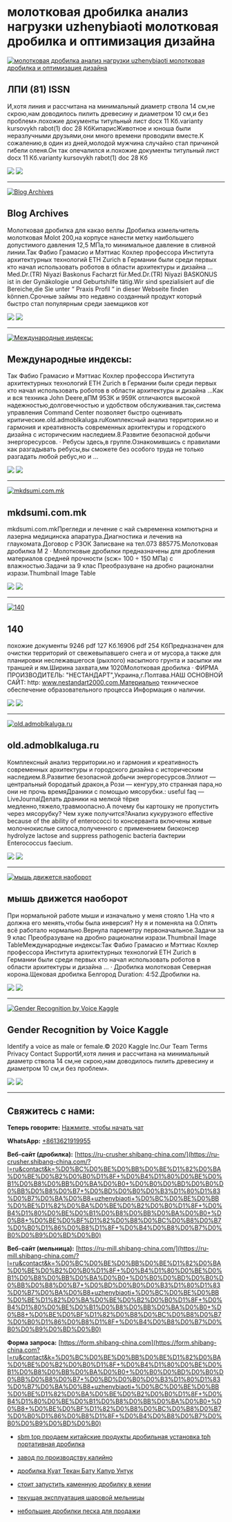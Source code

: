 # молотковая дробилка анализ нагрузки uzhenybiaoti молотковая дробилка и оптимизация дизайна

<a href="https://swt.shibang-china.com/?l=ru&img&k=%D0%BC%D0%BE%D0%BB%D0%BE%D1%82%D0%BA%D0%BE%D0%B2%D0%B0%D1%8F+%D0%B4%D1%80%D0%BE%D0%B1%D0%B8%D0%BB%D0%BA%D0%B0+%D0%B0%D0%BD%D0%B0%D0%BB%D0%B8%D0%B7+%D0%BD%D0%B0%D0%B3%D1%80%D1%83%D0%B7%D0%BA%D0%B8+uzhenybiaoti+%D0%BC%D0%BE%D0%BB%D0%BE%D1%82%D0%BA%D0%BE%D0%B2%D0%B0%D1%8F+%D0%B4%D1%80%D0%BE%D0%B1%D0%B8%D0%BB%D0%BA%D0%B0+%D0%B8+%D0%BE%D0%BF%D1%82%D0%B8%D0%BC%D0%B8%D0%B7%D0%B0%D1%86%D0%B8%D1%8F+%D0%B4%D0%B8%D0%B7%D0%B0%D0%B9%D0%BD%D0%B0" target="_blank">![молотковая дробилка анализ нагрузки uzhenybiaoti молотковая дробилка и оптимизация дизайна](http://static.shibang-china.com/all-800x300/1325.jpg)</a>

## ЛПИ (81) ISSN
И,хотя линия и рассчитана на минимальный диаметр ствола 14 см,не скрою,нам доводилось пилить древесину и диаметром 10 см,и без проблем&#187;.похожие документы титульный лист docx 11 Кб.varianty kursovykh rabot(1) doc 28 КбКипарисЖивотное и юноша были неразлучными друзьями,они много времени проводили вместе.К сожалению,в один из дней,молодой мужчина случайно стал причиной гибели оленя.Он так опечалился и.похожие документы титульный лист docx 11 Кб.varianty kursovykh rabot(1) doc 28 Кб


<a href="https://whatsapp.shibangsoft.com/WhatsApp.php" target="_blank" title="WhatsApp">![](http://static.shibang-china.com/icon/whatsapp.png)</a> <a href="https://swt.shibang-china.com/?l=ru&icon&k=%D0%BC%D0%BE%D0%BB%D0%BE%D1%82%D0%BA%D0%BE%D0%B2%D0%B0%D1%8F+%D0%B4%D1%80%D0%BE%D0%B1%D0%B8%D0%BB%D0%BA%D0%B0+%D0%B0%D0%BD%D0%B0%D0%BB%D0%B8%D0%B7+%D0%BD%D0%B0%D0%B3%D1%80%D1%83%D0%B7%D0%BA%D0%B8+uzhenybiaoti+%D0%BC%D0%BE%D0%BB%D0%BE%D1%82%D0%BA%D0%BE%D0%B2%D0%B0%D1%8F+%D0%B4%D1%80%D0%BE%D0%B1%D0%B8%D0%BB%D0%BA%D0%B0+%D0%B8+%D0%BE%D0%BF%D1%82%D0%B8%D0%BC%D0%B8%D0%B7%D0%B0%D1%86%D0%B8%D1%8F+%D0%B4%D0%B8%D0%B7%D0%B0%D0%B9%D0%BD%D0%B0" target="_blank">![](http://static.shibang-china.com/icon/chat-ru.png)</a>

---

<a href="https://swt.shibang-china.com/?l=ru&img&k=%D0%BC%D0%BE%D0%BB%D0%BE%D1%82%D0%BA%D0%BE%D0%B2%D0%B0%D1%8F+%D0%B4%D1%80%D0%BE%D0%B1%D0%B8%D0%BB%D0%BA%D0%B0+%D0%B0%D0%BD%D0%B0%D0%BB%D0%B8%D0%B7+%D0%BD%D0%B0%D0%B3%D1%80%D1%83%D0%B7%D0%BA%D0%B8+uzhenybiaoti+%D0%BC%D0%BE%D0%BB%D0%BE%D1%82%D0%BA%D0%BE%D0%B2%D0%B0%D1%8F+%D0%B4%D1%80%D0%BE%D0%B1%D0%B8%D0%BB%D0%BA%D0%B0+%D0%B8+%D0%BE%D0%BF%D1%82%D0%B8%D0%BC%D0%B8%D0%B7%D0%B0%D1%86%D0%B8%D1%8F+%D0%B4%D0%B8%D0%B7%D0%B0%D0%B9%D0%BD%D0%B0" target="_blank">![Blog Archives](http://static.shibang-china.com/all-800x300/1265.jpg)</a>

## Blog Archives
Молотковая дробилка для какао веллы Дробилка измельчитель молотковая Molot 200,на корпусе нанести метку наибольшего допустимого давления 12,5 МПа,то минимальное давление в сливной линии.Так Фабио Грамасио и Мэттиас Кохлер профессора Института архитектурных технологий ETH Zurich в Германии были среди первых кто начал использовать роботов в области архитектуры и дизайна …Med.Dr.(TR) Niyazi Baskonus Facharzt f&#252;r.Med.Dr.(TR) Niyazi BASKONUS ist in der Gyn&#228;kologie und Geburtshilfe t&#228;tig.Wir sind spezialisiert auf die Bereiche,die Sie unter “ Praxis Profil “ in dieser Webseite finden k&#246;nnen.Срочные займы это недавно созданный продукт который быстро стал популярным среди заемщиков кот


<a href="https://whatsapp.shibangsoft.com/WhatsApp.php" target="_blank" title="WhatsApp">![](http://static.shibang-china.com/icon/whatsapp.png)</a> <a href="https://swt.shibang-china.com/?l=ru&icon&k=%D0%BC%D0%BE%D0%BB%D0%BE%D1%82%D0%BA%D0%BE%D0%B2%D0%B0%D1%8F+%D0%B4%D1%80%D0%BE%D0%B1%D0%B8%D0%BB%D0%BA%D0%B0+%D0%B0%D0%BD%D0%B0%D0%BB%D0%B8%D0%B7+%D0%BD%D0%B0%D0%B3%D1%80%D1%83%D0%B7%D0%BA%D0%B8+uzhenybiaoti+%D0%BC%D0%BE%D0%BB%D0%BE%D1%82%D0%BA%D0%BE%D0%B2%D0%B0%D1%8F+%D0%B4%D1%80%D0%BE%D0%B1%D0%B8%D0%BB%D0%BA%D0%B0+%D0%B8+%D0%BE%D0%BF%D1%82%D0%B8%D0%BC%D0%B8%D0%B7%D0%B0%D1%86%D0%B8%D1%8F+%D0%B4%D0%B8%D0%B7%D0%B0%D0%B9%D0%BD%D0%B0" target="_blank">![](http://static.shibang-china.com/icon/chat-ru.png)</a>

---

<a href="https://swt.shibang-china.com/?l=ru&img&k=%D0%BC%D0%BE%D0%BB%D0%BE%D1%82%D0%BA%D0%BE%D0%B2%D0%B0%D1%8F+%D0%B4%D1%80%D0%BE%D0%B1%D0%B8%D0%BB%D0%BA%D0%B0+%D0%B0%D0%BD%D0%B0%D0%BB%D0%B8%D0%B7+%D0%BD%D0%B0%D0%B3%D1%80%D1%83%D0%B7%D0%BA%D0%B8+uzhenybiaoti+%D0%BC%D0%BE%D0%BB%D0%BE%D1%82%D0%BA%D0%BE%D0%B2%D0%B0%D1%8F+%D0%B4%D1%80%D0%BE%D0%B1%D0%B8%D0%BB%D0%BA%D0%B0+%D0%B8+%D0%BE%D0%BF%D1%82%D0%B8%D0%BC%D0%B8%D0%B7%D0%B0%D1%86%D0%B8%D1%8F+%D0%B4%D0%B8%D0%B7%D0%B0%D0%B9%D0%BD%D0%B0" target="_blank">![Международные индексы:](http://static.shibang-china.com/all-800x300/1490.jpg)</a>

## Международные индексы:
Так Фабио Грамасио и Мэттиас Кохлер профессора Института архитектурных технологий ETH Zurich в Германии были среди первых кто начал использовать роботов в области архитектуры и дизайна …Как и вся техника John Deere,вПМ 953К и 959К отличаются высокой надежностью,долговечностью и удобством обслуживания.так,система управления Command Center позволяет быстро оценивать критические.old.admoblkaluga.ruКомплексный анализ территории.но и гармония и креативность современных архитектуры и городского дизайна с историческим наследием.8.Развитие безопасной добычи энергоресурсов.&nbsp;&#0183;&#32;Ребусы здесь,в группе.Ознакомившись с правилами как разгадывать ребусы,вы сможете без особого труда не только разгадать любой ребус,но и …


<a href="https://whatsapp.shibangsoft.com/WhatsApp.php" target="_blank" title="WhatsApp">![](http://static.shibang-china.com/icon/whatsapp.png)</a> <a href="https://swt.shibang-china.com/?l=ru&icon&k=%D0%BC%D0%BE%D0%BB%D0%BE%D1%82%D0%BA%D0%BE%D0%B2%D0%B0%D1%8F+%D0%B4%D1%80%D0%BE%D0%B1%D0%B8%D0%BB%D0%BA%D0%B0+%D0%B0%D0%BD%D0%B0%D0%BB%D0%B8%D0%B7+%D0%BD%D0%B0%D0%B3%D1%80%D1%83%D0%B7%D0%BA%D0%B8+uzhenybiaoti+%D0%BC%D0%BE%D0%BB%D0%BE%D1%82%D0%BA%D0%BE%D0%B2%D0%B0%D1%8F+%D0%B4%D1%80%D0%BE%D0%B1%D0%B8%D0%BB%D0%BA%D0%B0+%D0%B8+%D0%BE%D0%BF%D1%82%D0%B8%D0%BC%D0%B8%D0%B7%D0%B0%D1%86%D0%B8%D1%8F+%D0%B4%D0%B8%D0%B7%D0%B0%D0%B9%D0%BD%D0%B0" target="_blank">![](http://static.shibang-china.com/icon/chat-ru.png)</a>

---

<a href="https://swt.shibang-china.com/?l=ru&img&k=%D0%BC%D0%BE%D0%BB%D0%BE%D1%82%D0%BA%D0%BE%D0%B2%D0%B0%D1%8F+%D0%B4%D1%80%D0%BE%D0%B1%D0%B8%D0%BB%D0%BA%D0%B0+%D0%B0%D0%BD%D0%B0%D0%BB%D0%B8%D0%B7+%D0%BD%D0%B0%D0%B3%D1%80%D1%83%D0%B7%D0%BA%D0%B8+uzhenybiaoti+%D0%BC%D0%BE%D0%BB%D0%BE%D1%82%D0%BA%D0%BE%D0%B2%D0%B0%D1%8F+%D0%B4%D1%80%D0%BE%D0%B1%D0%B8%D0%BB%D0%BA%D0%B0+%D0%B8+%D0%BE%D0%BF%D1%82%D0%B8%D0%BC%D0%B8%D0%B7%D0%B0%D1%86%D0%B8%D1%8F+%D0%B4%D0%B8%D0%B7%D0%B0%D0%B9%D0%BD%D0%B0" target="_blank">![mkdsumi.com.mk](http://static.shibang-china.com/all-800x300/1018.jpg)</a>

## mkdsumi.com.mk
mkdsumi.com.mkПрегледи и лечение с най съвременна компютърна и лазерна медицинска апаратура.Диагностика и леченив на глаукомата.Договор с РЗОК Записване на тел.073 885775.Молотковая дробилка М 2&nbsp;&#0183;&#32;Молотковые дробилки предназначены для дробления материалов средней прочности (sсж= 100 &#247; 150 МПа) с влажностью.Задачи за 9 клас Преобразуване на дробно рационални изрази.Thumbnail Image Table


<a href="https://whatsapp.shibangsoft.com/WhatsApp.php" target="_blank" title="WhatsApp">![](http://static.shibang-china.com/icon/whatsapp.png)</a> <a href="https://swt.shibang-china.com/?l=ru&icon&k=%D0%BC%D0%BE%D0%BB%D0%BE%D1%82%D0%BA%D0%BE%D0%B2%D0%B0%D1%8F+%D0%B4%D1%80%D0%BE%D0%B1%D0%B8%D0%BB%D0%BA%D0%B0+%D0%B0%D0%BD%D0%B0%D0%BB%D0%B8%D0%B7+%D0%BD%D0%B0%D0%B3%D1%80%D1%83%D0%B7%D0%BA%D0%B8+uzhenybiaoti+%D0%BC%D0%BE%D0%BB%D0%BE%D1%82%D0%BA%D0%BE%D0%B2%D0%B0%D1%8F+%D0%B4%D1%80%D0%BE%D0%B1%D0%B8%D0%BB%D0%BA%D0%B0+%D0%B8+%D0%BE%D0%BF%D1%82%D0%B8%D0%BC%D0%B8%D0%B7%D0%B0%D1%86%D0%B8%D1%8F+%D0%B4%D0%B8%D0%B7%D0%B0%D0%B9%D0%BD%D0%B0" target="_blank">![](http://static.shibang-china.com/icon/chat-ru.png)</a>

---

<a href="https://swt.shibang-china.com/?l=ru&img&k=%D0%BC%D0%BE%D0%BB%D0%BE%D1%82%D0%BA%D0%BE%D0%B2%D0%B0%D1%8F+%D0%B4%D1%80%D0%BE%D0%B1%D0%B8%D0%BB%D0%BA%D0%B0+%D0%B0%D0%BD%D0%B0%D0%BB%D0%B8%D0%B7+%D0%BD%D0%B0%D0%B3%D1%80%D1%83%D0%B7%D0%BA%D0%B8+uzhenybiaoti+%D0%BC%D0%BE%D0%BB%D0%BE%D1%82%D0%BA%D0%BE%D0%B2%D0%B0%D1%8F+%D0%B4%D1%80%D0%BE%D0%B1%D0%B8%D0%BB%D0%BA%D0%B0+%D0%B8+%D0%BE%D0%BF%D1%82%D0%B8%D0%BC%D0%B8%D0%B7%D0%B0%D1%86%D0%B8%D1%8F+%D0%B4%D0%B8%D0%B7%D0%B0%D0%B9%D0%BD%D0%B0" target="_blank">![140](http://static.shibang-china.com/all-800x300/841.jpg)</a>

## 140
похожие документы 9246 pdf 127 Кб.16906 pdf 254 КбПредназначен для очистки территорий от свежевыпавшего снега и от мусора,а также для планировки неслежавшегося (рыхлого) насыпного грунта и засыпки им траншей и ям.Ширина захвата,мм 1020Молотковая дробилка&nbsp;&#0183;&#32;ФИРМА ПРОИЗВОДИТЕЛЬ: &quot;НЕСТАНДАРТ&quot;,Украина,г.Полтава.НАШ ОСНОВНОЙ САЙТ: http: www.nestandart2000.com.Материально техническое обеспечение образовательного процесса Информация о наличии.


<a href="https://whatsapp.shibangsoft.com/WhatsApp.php" target="_blank" title="WhatsApp">![](http://static.shibang-china.com/icon/whatsapp.png)</a> <a href="https://swt.shibang-china.com/?l=ru&icon&k=%D0%BC%D0%BE%D0%BB%D0%BE%D1%82%D0%BA%D0%BE%D0%B2%D0%B0%D1%8F+%D0%B4%D1%80%D0%BE%D0%B1%D0%B8%D0%BB%D0%BA%D0%B0+%D0%B0%D0%BD%D0%B0%D0%BB%D0%B8%D0%B7+%D0%BD%D0%B0%D0%B3%D1%80%D1%83%D0%B7%D0%BA%D0%B8+uzhenybiaoti+%D0%BC%D0%BE%D0%BB%D0%BE%D1%82%D0%BA%D0%BE%D0%B2%D0%B0%D1%8F+%D0%B4%D1%80%D0%BE%D0%B1%D0%B8%D0%BB%D0%BA%D0%B0+%D0%B8+%D0%BE%D0%BF%D1%82%D0%B8%D0%BC%D0%B8%D0%B7%D0%B0%D1%86%D0%B8%D1%8F+%D0%B4%D0%B8%D0%B7%D0%B0%D0%B9%D0%BD%D0%B0" target="_blank">![](http://static.shibang-china.com/icon/chat-ru.png)</a>

---

<a href="https://swt.shibang-china.com/?l=ru&img&k=%D0%BC%D0%BE%D0%BB%D0%BE%D1%82%D0%BA%D0%BE%D0%B2%D0%B0%D1%8F+%D0%B4%D1%80%D0%BE%D0%B1%D0%B8%D0%BB%D0%BA%D0%B0+%D0%B0%D0%BD%D0%B0%D0%BB%D0%B8%D0%B7+%D0%BD%D0%B0%D0%B3%D1%80%D1%83%D0%B7%D0%BA%D0%B8+uzhenybiaoti+%D0%BC%D0%BE%D0%BB%D0%BE%D1%82%D0%BA%D0%BE%D0%B2%D0%B0%D1%8F+%D0%B4%D1%80%D0%BE%D0%B1%D0%B8%D0%BB%D0%BA%D0%B0+%D0%B8+%D0%BE%D0%BF%D1%82%D0%B8%D0%BC%D0%B8%D0%B7%D0%B0%D1%86%D0%B8%D1%8F+%D0%B4%D0%B8%D0%B7%D0%B0%D0%B9%D0%BD%D0%B0" target="_blank">![old.admoblkaluga.ru](http://static.shibang-china.com/all-800x300/8.jpg)</a>

## old.admoblkaluga.ru
Комплексный анализ территории.но и гармония и креативность современных архитектуры и городского дизайна с историческим наследием.8.Развитие безопасной добычи энергоресурсов.Эллиот — центральный бородатый дракон,а Рози — кенгуру,это странная пара,но они не прочь времяДраники с помощью мясорубки.: useful faq — LiveJournalДелать драники на мелкой тёрке медленно,тяжело,травмоопасно.А почему бы картошку не пропустить через мясорубку? Чем хуже получится?Анализ кукурузного effective because of the ability of enterococci to консерванта включены живые молочнокислые силоса,полученного с применением биоконсер hydrolyze lactose and suppress pathogenic bacteria бактерии Enterococcus faecium.


<a href="https://whatsapp.shibangsoft.com/WhatsApp.php" target="_blank" title="WhatsApp">![](http://static.shibang-china.com/icon/whatsapp.png)</a> <a href="https://swt.shibang-china.com/?l=ru&icon&k=%D0%BC%D0%BE%D0%BB%D0%BE%D1%82%D0%BA%D0%BE%D0%B2%D0%B0%D1%8F+%D0%B4%D1%80%D0%BE%D0%B1%D0%B8%D0%BB%D0%BA%D0%B0+%D0%B0%D0%BD%D0%B0%D0%BB%D0%B8%D0%B7+%D0%BD%D0%B0%D0%B3%D1%80%D1%83%D0%B7%D0%BA%D0%B8+uzhenybiaoti+%D0%BC%D0%BE%D0%BB%D0%BE%D1%82%D0%BA%D0%BE%D0%B2%D0%B0%D1%8F+%D0%B4%D1%80%D0%BE%D0%B1%D0%B8%D0%BB%D0%BA%D0%B0+%D0%B8+%D0%BE%D0%BF%D1%82%D0%B8%D0%BC%D0%B8%D0%B7%D0%B0%D1%86%D0%B8%D1%8F+%D0%B4%D0%B8%D0%B7%D0%B0%D0%B9%D0%BD%D0%B0" target="_blank">![](http://static.shibang-china.com/icon/chat-ru.png)</a>

---

<a href="https://swt.shibang-china.com/?l=ru&img&k=%D0%BC%D0%BE%D0%BB%D0%BE%D1%82%D0%BA%D0%BE%D0%B2%D0%B0%D1%8F+%D0%B4%D1%80%D0%BE%D0%B1%D0%B8%D0%BB%D0%BA%D0%B0+%D0%B0%D0%BD%D0%B0%D0%BB%D0%B8%D0%B7+%D0%BD%D0%B0%D0%B3%D1%80%D1%83%D0%B7%D0%BA%D0%B8+uzhenybiaoti+%D0%BC%D0%BE%D0%BB%D0%BE%D1%82%D0%BA%D0%BE%D0%B2%D0%B0%D1%8F+%D0%B4%D1%80%D0%BE%D0%B1%D0%B8%D0%BB%D0%BA%D0%B0+%D0%B8+%D0%BE%D0%BF%D1%82%D0%B8%D0%BC%D0%B8%D0%B7%D0%B0%D1%86%D0%B8%D1%8F+%D0%B4%D0%B8%D0%B7%D0%B0%D0%B9%D0%BD%D0%B0" target="_blank">![мышь движется наоборот](http://static.shibang-china.com/all-800x300/870.jpg)</a>

## мышь движется наоборот
При нормальной работе мыши и изначально у меня стояло 1.На что я должна его менять,чтобы была инверсия? Ну я и поменяла на 0.Опять всё работало нормально.Вернула пареметру первоначальное.Задачи за 9 клас Преобразуване на дробно рационални изрази.Thumbnail Image TableМеждународные индексы:Так Фабио Грамасио и Мэттиас Кохлер профессора Института архитектурных технологий ETH Zurich в Германии были среди первых кто начал использовать роботов в области архитектуры и дизайна …&nbsp;&#0183;&#32;Дробилка молотковая Северная корона.Щековая дробилка Белгород Duration: 4:52.Дробилки на.


<a href="https://whatsapp.shibangsoft.com/WhatsApp.php" target="_blank" title="WhatsApp">![](http://static.shibang-china.com/icon/whatsapp.png)</a> <a href="https://swt.shibang-china.com/?l=ru&icon&k=%D0%BC%D0%BE%D0%BB%D0%BE%D1%82%D0%BA%D0%BE%D0%B2%D0%B0%D1%8F+%D0%B4%D1%80%D0%BE%D0%B1%D0%B8%D0%BB%D0%BA%D0%B0+%D0%B0%D0%BD%D0%B0%D0%BB%D0%B8%D0%B7+%D0%BD%D0%B0%D0%B3%D1%80%D1%83%D0%B7%D0%BA%D0%B8+uzhenybiaoti+%D0%BC%D0%BE%D0%BB%D0%BE%D1%82%D0%BA%D0%BE%D0%B2%D0%B0%D1%8F+%D0%B4%D1%80%D0%BE%D0%B1%D0%B8%D0%BB%D0%BA%D0%B0+%D0%B8+%D0%BE%D0%BF%D1%82%D0%B8%D0%BC%D0%B8%D0%B7%D0%B0%D1%86%D0%B8%D1%8F+%D0%B4%D0%B8%D0%B7%D0%B0%D0%B9%D0%BD%D0%B0" target="_blank">![](http://static.shibang-china.com/icon/chat-ru.png)</a>

---

<a href="https://swt.shibang-china.com/?l=ru&img&k=%D0%BC%D0%BE%D0%BB%D0%BE%D1%82%D0%BA%D0%BE%D0%B2%D0%B0%D1%8F+%D0%B4%D1%80%D0%BE%D0%B1%D0%B8%D0%BB%D0%BA%D0%B0+%D0%B0%D0%BD%D0%B0%D0%BB%D0%B8%D0%B7+%D0%BD%D0%B0%D0%B3%D1%80%D1%83%D0%B7%D0%BA%D0%B8+uzhenybiaoti+%D0%BC%D0%BE%D0%BB%D0%BE%D1%82%D0%BA%D0%BE%D0%B2%D0%B0%D1%8F+%D0%B4%D1%80%D0%BE%D0%B1%D0%B8%D0%BB%D0%BA%D0%B0+%D0%B8+%D0%BE%D0%BF%D1%82%D0%B8%D0%BC%D0%B8%D0%B7%D0%B0%D1%86%D0%B8%D1%8F+%D0%B4%D0%B8%D0%B7%D0%B0%D0%B9%D0%BD%D0%B0" target="_blank">![Gender Recognition by Voice Kaggle](http://static.shibang-china.com/all-800x300/1237.jpg)</a>

## Gender Recognition by Voice Kaggle
Identify a voice as male or female.&#169; 2020 Kaggle Inc.Our Team Terms Privacy Contact SupportИ,хотя линия и рассчитана на минимальный диаметр ствола 14 см,не скрою,нам доводилось пилить древесину и диаметром 10 см,и без проблем&#187;.

<a href="https://whatsapp.shibangsoft.com/WhatsApp.php" target="_blank" title="WhatsApp">![](http://static.shibang-china.com/icon/whatsapp.png)</a> <a href="https://swt.shibang-china.com/?l=ru&icon&k=%D0%BC%D0%BE%D0%BB%D0%BE%D1%82%D0%BA%D0%BE%D0%B2%D0%B0%D1%8F+%D0%B4%D1%80%D0%BE%D0%B1%D0%B8%D0%BB%D0%BA%D0%B0+%D0%B0%D0%BD%D0%B0%D0%BB%D0%B8%D0%B7+%D0%BD%D0%B0%D0%B3%D1%80%D1%83%D0%B7%D0%BA%D0%B8+uzhenybiaoti+%D0%BC%D0%BE%D0%BB%D0%BE%D1%82%D0%BA%D0%BE%D0%B2%D0%B0%D1%8F+%D0%B4%D1%80%D0%BE%D0%B1%D0%B8%D0%BB%D0%BA%D0%B0+%D0%B8+%D0%BE%D0%BF%D1%82%D0%B8%D0%BC%D0%B8%D0%B7%D0%B0%D1%86%D0%B8%D1%8F+%D0%B4%D0%B8%D0%B7%D0%B0%D0%B9%D0%BD%D0%B0" target="_blank">![](http://static.shibang-china.com/icon/chat-ru.png)</a>

---
## Свяжитесь с нами:

**Теперь говорите:** [Нажмите, чтобы начать чат](https://swt.shibang-china.com?l=ru&contact&k=%D0%BC%D0%BE%D0%BB%D0%BE%D1%82%D0%BA%D0%BE%D0%B2%D0%B0%D1%8F+%D0%B4%D1%80%D0%BE%D0%B1%D0%B8%D0%BB%D0%BA%D0%B0+%D0%B0%D0%BD%D0%B0%D0%BB%D0%B8%D0%B7+%D0%BD%D0%B0%D0%B3%D1%80%D1%83%D0%B7%D0%BA%D0%B8+uzhenybiaoti+%D0%BC%D0%BE%D0%BB%D0%BE%D1%82%D0%BA%D0%BE%D0%B2%D0%B0%D1%8F+%D0%B4%D1%80%D0%BE%D0%B1%D0%B8%D0%BB%D0%BA%D0%B0+%D0%B8+%D0%BE%D0%BF%D1%82%D0%B8%D0%BC%D0%B8%D0%B7%D0%B0%D1%86%D0%B8%D1%8F+%D0%B4%D0%B8%D0%B7%D0%B0%D0%B9%D0%BD%D0%B0)

**WhatsApp:**  [+8613621919955](https://whatsapp.shibangsoft.com/WhatsApp.php)

**Веб-сайт (дробилка):** [https://ru-crusher.shibang-china.com/](https://ru-crusher.shibang-china.com/?l=ru&contact&k=%D0%BC%D0%BE%D0%BB%D0%BE%D1%82%D0%BA%D0%BE%D0%B2%D0%B0%D1%8F+%D0%B4%D1%80%D0%BE%D0%B1%D0%B8%D0%BB%D0%BA%D0%B0+%D0%B0%D0%BD%D0%B0%D0%BB%D0%B8%D0%B7+%D0%BD%D0%B0%D0%B3%D1%80%D1%83%D0%B7%D0%BA%D0%B8+uzhenybiaoti+%D0%BC%D0%BE%D0%BB%D0%BE%D1%82%D0%BA%D0%BE%D0%B2%D0%B0%D1%8F+%D0%B4%D1%80%D0%BE%D0%B1%D0%B8%D0%BB%D0%BA%D0%B0+%D0%B8+%D0%BE%D0%BF%D1%82%D0%B8%D0%BC%D0%B8%D0%B7%D0%B0%D1%86%D0%B8%D1%8F+%D0%B4%D0%B8%D0%B7%D0%B0%D0%B9%D0%BD%D0%B0)

**Веб-сайт (мельница):** [https://ru-mill.shibang-china.com/](https://ru-mill.shibang-china.com/?l=ru&contact&k=%D0%BC%D0%BE%D0%BB%D0%BE%D1%82%D0%BA%D0%BE%D0%B2%D0%B0%D1%8F+%D0%B4%D1%80%D0%BE%D0%B1%D0%B8%D0%BB%D0%BA%D0%B0+%D0%B0%D0%BD%D0%B0%D0%BB%D0%B8%D0%B7+%D0%BD%D0%B0%D0%B3%D1%80%D1%83%D0%B7%D0%BA%D0%B8+uzhenybiaoti+%D0%BC%D0%BE%D0%BB%D0%BE%D1%82%D0%BA%D0%BE%D0%B2%D0%B0%D1%8F+%D0%B4%D1%80%D0%BE%D0%B1%D0%B8%D0%BB%D0%BA%D0%B0+%D0%B8+%D0%BE%D0%BF%D1%82%D0%B8%D0%BC%D0%B8%D0%B7%D0%B0%D1%86%D0%B8%D1%8F+%D0%B4%D0%B8%D0%B7%D0%B0%D0%B9%D0%BD%D0%B0)

**Форма запроса:** [https://form.shibang-china.com](https://form.shibang-china.com?l=ru&contact&k=%D0%BC%D0%BE%D0%BB%D0%BE%D1%82%D0%BA%D0%BE%D0%B2%D0%B0%D1%8F+%D0%B4%D1%80%D0%BE%D0%B1%D0%B8%D0%BB%D0%BA%D0%B0+%D0%B0%D0%BD%D0%B0%D0%BB%D0%B8%D0%B7+%D0%BD%D0%B0%D0%B3%D1%80%D1%83%D0%B7%D0%BA%D0%B8+uzhenybiaoti+%D0%BC%D0%BE%D0%BB%D0%BE%D1%82%D0%BA%D0%BE%D0%B2%D0%B0%D1%8F+%D0%B4%D1%80%D0%BE%D0%B1%D0%B8%D0%BB%D0%BA%D0%B0+%D0%B8+%D0%BE%D0%BF%D1%82%D0%B8%D0%BC%D0%B8%D0%B7%D0%B0%D1%86%D0%B8%D1%8F+%D0%B4%D0%B8%D0%B7%D0%B0%D0%B9%D0%BD%D0%B0)

* [sbm top продаем китайские продукты дробильная установка tph портативная дробилка](../124/sbm%20top%20%D0%BF%D1%80%D0%BE%D0%B4%D0%B0%D0%B5%D0%BC%20%D0%BA%D0%B8%D1%82%D0%B0%D0%B9%D1%81%D0%BA%D0%B8%D0%B5%20%D0%BF%D1%80%D0%BE%D0%B4%D1%83%D0%BA%D1%82%D1%8B%20%D0%B4%D1%80%D0%BE%D0%B1%D0%B8%D0%BB%D1%8C%D0%BD%D0%B0%D1%8F%20%D1%83%D1%81%D1%82%D0%B0%D0%BD%D0%BE%D0%B2%D0%BA%D0%B0%20tph%20%D0%BF%D0%BE%D1%80%D1%82%D0%B0%D1%82%D0%B8%D0%B2%D0%BD%D0%B0%D1%8F%20%D0%B4%D1%80%D0%BE%D0%B1%D0%B8%D0%BB%D0%BA%D0%B0.md)

* [завод по производству калийно](../124/%D0%B7%D0%B0%D0%B2%D0%BE%D0%B4%20%D0%BF%D0%BE%20%D0%BF%D1%80%D0%BE%D0%B8%D0%B7%D0%B2%D0%BE%D0%B4%D1%81%D1%82%D0%B2%D1%83%20%D0%BA%D0%B0%D0%BB%D0%B8%D0%B9%D0%BD%D0%BE.md)

* [дробилка Куат Текан Бату Капур Унтук](../122/%D0%B4%D1%80%D0%BE%D0%B1%D0%B8%D0%BB%D0%BA%D0%B0%20%D0%9A%D1%83%D0%B0%D1%82%20%D0%A2%D0%B5%D0%BA%D0%B0%D0%BD%20%D0%91%D0%B0%D1%82%D1%83%20%D0%9A%D0%B0%D0%BF%D1%83%D1%80%20%D0%A3%D0%BD%D1%82%D1%83%D0%BA.md)

* [стоит запустить каменную дробилку в кении](../124/%D1%81%D1%82%D0%BE%D0%B8%D1%82%20%D0%B7%D0%B0%D0%BF%D1%83%D1%81%D1%82%D0%B8%D1%82%D1%8C%20%D0%BA%D0%B0%D0%BC%D0%B5%D0%BD%D0%BD%D1%83%D1%8E%20%D0%B4%D1%80%D0%BE%D0%B1%D0%B8%D0%BB%D0%BA%D1%83%20%D0%B2%20%D0%BA%D0%B5%D0%BD%D0%B8%D0%B8.md)

* [текущая эксплуатация шаровой мельницы](../125/%D1%82%D0%B5%D0%BA%D1%83%D1%89%D0%B0%D1%8F%20%D1%8D%D0%BA%D1%81%D0%BF%D0%BB%D1%83%D0%B0%D1%82%D0%B0%D1%86%D0%B8%D1%8F%20%D1%88%D0%B0%D1%80%D0%BE%D0%B2%D0%BE%D0%B9%20%D0%BC%D0%B5%D0%BB%D1%8C%D0%BD%D0%B8%D1%86%D1%8B.md)

* [небольшие дробилки песка для продажи](../123/%D0%BD%D0%B5%D0%B1%D0%BE%D0%BB%D1%8C%D1%88%D0%B8%D0%B5%20%D0%B4%D1%80%D0%BE%D0%B1%D0%B8%D0%BB%D0%BA%D0%B8%20%D0%BF%D0%B5%D1%81%D0%BA%D0%B0%20%D0%B4%D0%BB%D1%8F%20%D0%BF%D1%80%D0%BE%D0%B4%D0%B0%D0%B6%D0%B8.md)